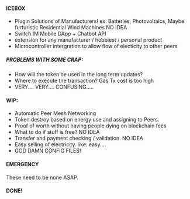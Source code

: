 #### ICEBOX
- Plugin Solutions of Manufacturers! ex: Batteries, Photovoltaics, Maybe furturistic Residential Wind Machines NO IDEA
- Switch.IM Mobile DApp + Chatbot API
- extension for any manufacturer / hobbiest / personal product
- Microcontroller intergration to allow flow of electicity to other peers

##### PROBLEMS WITH SOME CRAP:
- How will the token be used in the long term updates?
- Where to execute the transaction? Gas Tx cost is too high
- VERY.... VERY.... CONFUSING.....

#### WIP:

- Automatic Peer Mesh Networking
- Token destroy based on energy use and assigning to Peers.
- Proof of worth without having people dying on blockchain fees
- What to do if stuff is free? NO IDEA
- Transfer and payment checking / validation. NO IDEA
- Easy selling of electricity. like. easy....
-  GOD DAMN CONFIG FILES!

#### EMERGENCY
These need to be none ASAP.



#### DONE!
